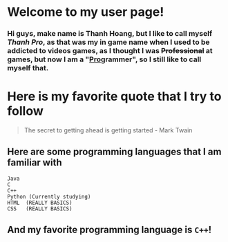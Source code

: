 # **Welcome to my user page!**
### Hi guys, make name is Thanh Hoang, but I like to call myself *Thanh Pro*, as that was my in game name when I used to be addicted to videos games, as I thought I was ~~Professional~~ at games, but now I am a "<ins>Pro</ins>grammer", so I still like to call myself that.
# Here is my favorite quote that I try to follow
> The secret to getting ahead is getting started - Mark Twain

## Here are some programming languages that I am familiar with
```
Java
C
C++
Python (Currently studying)
HTML  (REALLY BASICS)
CSS   (REALLY BASICS)
```
## And my favorite programming language is `C++`!
